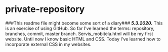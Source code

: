 # private-repository
###This readme file might become some sort of a diary###
___5.3.2020.___
This is an exercise of using GitHub. So far I've learned the terms: repository, branches, commit, master branch.
Servis_mobitela.html will be my first website.
Until now I know basic HTML and CSS.
Today I've learned how to incorporate external CSS in my websites.
